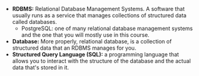 - **RDBMS:** Relational Database Management Systems. A software that usually runs as a service that manages collections of structured data called databases.
  - PostgreSQL: one of many relational database management systems and the one that you will mostly use in this course. 
- **Database:** More properly, relational database, is a collection of structured data that an RDBMS manages for you.
- **Structured Query Language (SQL):** a programming language that allows you to interact with the structure of the database and the actual data that's stored in it.
